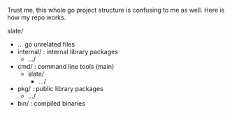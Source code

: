 Trust me, this whole go project structure is confusing to me as well.
Here is how my repo works.

slate/
-   ... go unrelated files
-   internal/ : internal library packages
    -   .../
-   cmd/ : command line tools (main)
    -   slate/
        -   .../
-   pkg/ : public library packages
    -   .../
-   bin/ : compiled binaries
